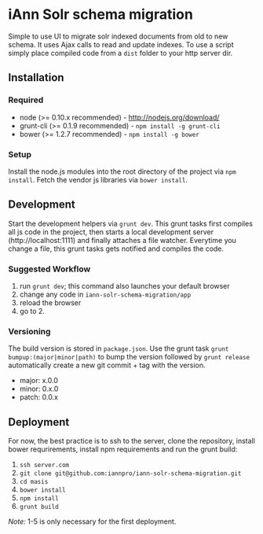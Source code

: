 # iAnn Solr schema migration

Simple to use UI to migrate solr indexed documents from old to new schema. It uses Ajax calls to read and update indexes.
To use a script simply place compiled code from a `dist` folder to your http server dir.

## Installation

### Required
* node (>= 0.10.x recommended) - http://nodejs.org/download/
* grunt-cli (>= 0.1.9 recommended) - `npm install -g grunt-cli`
* bower (>= 1.2.7 recommended) - `npm install -g bower`

### Setup

Install the node.js modules into the root directory of the project via `npm install`.
Fetch the vendor js libraries via `bower install`.


## Development

Start the development helpers via `grunt dev`. This grunt tasks first compiles all js code in
the project, then starts a local development server (http://localhost:1111) and finally attaches
a file watcher. Everytime you change a file, this grunt tasks gets notified and compiles the code.

### Suggested Workflow
1. run `grunt dev`; this command also launches your default browser
2. change any code in `iann-solr-schema-migration/app`
3. reload the browser
4. go to 2.


### Versioning
The build version is stored in `package.json`. Use the grunt task `grunt bumpup:(major|minor|path)` to bump the version followed by `grunt release` automatically create a new git commit + tag with the version.
* major: x.0.0
* minor: 0.x.0
* patch: 0.0.x


## Deployment

For now, the best practice is to ssh to the server, clone the repository, install bower requrirements, install npm requirements and run the grunt build:

1. `ssh server.com`
2. `git clone git@github.com:iannpro/iann-solr-schema-migration.git`
3. `cd masis`
4. `bower install`
5. `npm install`
6. `grunt build`

*Note:* 1-5 is only necessary for the first deployment.
